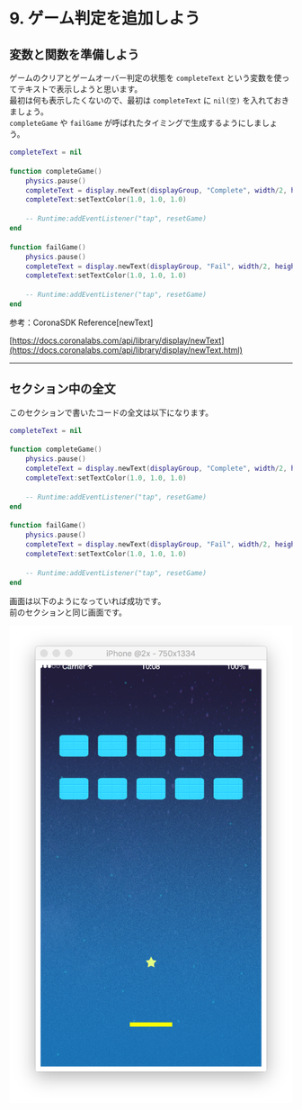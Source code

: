 # 9. ゲーム判定を追加しよう

## 変数と関数を準備しよう
ゲームのクリアとゲームオーバー判定の状態を `completeText` という変数を使ってテキストで表示しようと思います。  
最初は何も表示したくないので、最初は `completeText` に `nil(空)` を入れておきましょう。  
`completeGame` や `failGame` が呼ばれたタイミングで生成するようにしましょう。

```lua
completeText = nil

function completeGame()
    physics.pause()
    completeText = display.newText(displayGroup, "Complete", width/2, height/2, native.systemFont, 100)
    completeText:setTextColor(1.0, 1.0, 1.0)

    -- Runtime:addEventListener("tap", resetGame)
end

function failGame()
    physics.pause()
    completeText = display.newText(displayGroup, "Fail", width/2, height/2, native.systemFont, 100)
    completeText:setTextColor(1.0, 1.0, 1.0)

    -- Runtime:addEventListener("tap", resetGame)
end
```

参考：CoronaSDK Reference[newText]

[https://docs.coronalabs.com/api/library/display/newText](https://docs.coronalabs.com/api/library/display/newText.html)

---

## セクション中の全文
このセクションで書いたコードの全文は以下になります。

```lua
completeText = nil

function completeGame()
    physics.pause()
    completeText = display.newText(displayGroup, "Complete", width/2, height/2, native.systemFont, 100)
    completeText:setTextColor(1.0, 1.0, 1.0)

    -- Runtime:addEventListener("tap", resetGame)
end

function failGame()
    physics.pause()
    completeText = display.newText(displayGroup, "Fail", width/2, height/2, native.systemFont, 100)
    completeText:setTextColor(1.0, 1.0, 1.0)

    -- Runtime:addEventListener("tap", resetGame)
end
```

画面は以下のようになっていれば成功です。  
前のセクションと同じ画面です。

![](./image/execBreakoutSample8.png)
